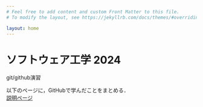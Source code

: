 ```yaml
---
# Feel free to add content and custom Front Matter to this file.
# To modify the layout, see https://jekyllrb.com/docs/themes/#overriding-theme-defaults

layout: home
---
```


# ソフトウェア工学 2024

git/github演習

以下のページに，GitHubで学んだことをまとめる． \
[説明ページ](/docs/git-memo)